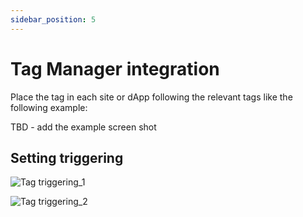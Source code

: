 ```yaml
---
sidebar_position: 5
---
```


# Tag Manager integration

Place the tag in each site or dApp following the relevant tags like the following example:

TBD - add the example screen shot

## Setting triggering

![Tag triggering_1](/img/tag-triggering-01.png)

![Tag triggering_2](/img/tag-triggering-02.png)
